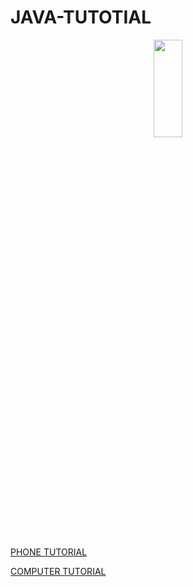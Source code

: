 # JAVA-TUTOTIAL
 <center><img src="https://i.imgur.com/PJEnkpd.jpg" height="20%" width="30%"></img>
</center>

 <br>
<ls><p><a href="https://www.youtube.com/watch?v=m2uBd4NI3Ag">PHONE TUTORIAL</a></p></ls>

 
 <a href="https://www.youtube.com/watch?v=xk4_1vDrzzo">COMPUTER TUTORIAL</a>
